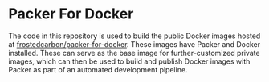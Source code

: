 # Packer For Docker

The code in this repository is used to build the public Docker images hosted at [frostedcarbon/packer-for-docker][]. These images have Packer and Docker installed. These can serve as the base image for further-customized private images, which can then be used to build and publish Docker images with Packer as part of an automated development pipeline.

[frostedcarbon/packer-for-docker]: https://hub.docker.com/r/frostedcarbon/packer-for-docker
